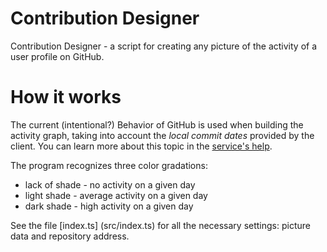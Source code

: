 # Contribution Designer

Contribution Designer - a script for creating any picture of the activity of a user profile on GitHub.


# How it works

The current (intentional?) Behavior of GitHub is used when building the activity graph, taking into account the _local commit dates_ provided by the client. You can learn more about this topic in the [service's help](https://help.github.com/articles/why-are-my-contributions-not-showing-up-on-my-profile/).

The program recognizes three color gradations:
  * lack of shade - no activity on a given day
  * light shade - average activity on a given day
  * dark shade - high activity on a given day

See the file [index.ts] (src/index.ts) for all the necessary settings: picture data and repository address.
